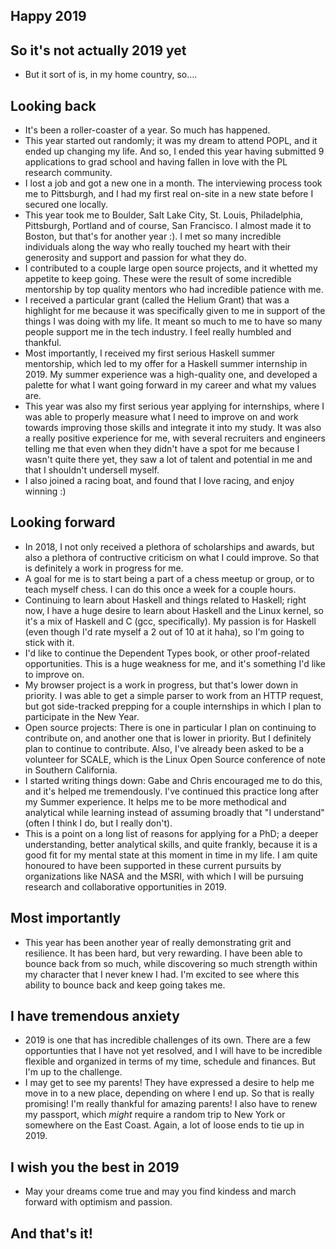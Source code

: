 ## Happy 2019

## So it's not actually 2019 yet

- But it sort of is, in my home country, so....

## Looking back

- It's been a roller-coaster of a year. So much has happened. 
- This year started out randomly; it was my dream to attend POPL, and it ended up changing my
  life. And so, I ended this year having submitted 9 applications to grad school and having fallen in love with the
  PL research community. 
- I lost a job and got a new one in a month. The interviewing process took me to Pittsburgh, and I had my
  first real on-site in a new state before I secured one locally.
- This year took me to Boulder, Salt Lake City, St. Louis, Philadelphia, Pittsburgh, Portland and of course,
  San Francisco. I almost made it to Boston, but that's for another year :). I met so many
  incredible individuals along the way who really touched my heart with their generosity and support
  and passion for what they do.
- I contributed to a couple large open source projects, and it whetted my appetite to keep going. These were
  the result of some incredible mentorship by top quality mentors who had incredible patience with me.
- I received a particular grant (called the Helium Grant) that was a highlight for me because it was specifically
  given to me in support of the things I was doing with my life. It meant so much to me to have so many people
  support me in the tech industry. I feel really humbled and thankful.
- Most importantly, I received my first serious Haskell summer mentorship, which led to my offer for a Haskell 
  summer internship in 2019. My summer experience was a high-quality one, and developed a palette for what I 
  want going forward in my career and what my values are.
- This year was also my first serious year applying for internships, where I was able to 
  properly measure what I need to improve on and work towards improving those skills and integrate it into my study.
  It was also a really positive experience for me, with several recruiters and engineers telling me that even when 
  they didn't have a spot for me because I wasn't quite there yet, they saw a lot of talent and potential in me and that
  I shouldn't undersell myself.
- I also joined a racing boat, and found that I love racing, and enjoy winning :)

## Looking forward 

- In 2018, I not only received a plethora of scholarships and awards, but also a plethora of contructive criticism
  on what I could improve. So that is definitely a work in progress for me. 
- A goal for me is to start being a part of a chess meetup or group, or to teach myself chess. I can do this once a week
  for a couple hours.
- Continuing to learn about Haskell and things related to Haskell; right now, I have a huge desire to learn
  about Haskell and the Linux kernel, so it's a mix of Haskell and C (gcc, specifically). My passion is for 
  Haskell (even though I'd rate myself a 2 out of 10 at it haha), so I'm going to stick with it.
- I'd like to continue the Dependent Types book, or other proof-related opportunities. This is a huge weakness 
  for me, and it's something I'd like to improve on.
- My browser project is a work in progress, but that's lower down in priority. I was able to get a simple parser 
  to work from an HTTP request, but got side-tracked prepping for a couple internships in which I plan to participate 
  in the New Year.
- Open source projects: There is one in particular I plan on continuing to contribute on, and another one that is lower
  in priority. But I definitely plan to continue to contribute. Also, I've already been asked to be a volunteer for 
  SCALE, which is the Linux Open Source conference of note in Southern California. 
- I started writing things down: Gabe and Chris encouraged me to do this, and it's helped me tremendously. I've 
  continued this practice long after my Summer experience. It helps me to be more methodical and analytical while
  learning instead of assuming broadly that "I understand" (often I think I do, but I really don't). 
- This is a point on a long list of reasons for applying for a PhD; a deeper understanding, better analytical skills,
  and quite frankly, because it is a good fit for my mental state at this moment in time in my life. I am quite honoured
  to have been supported in these current pursuits by organizations like NASA and the MSRI, with which I will be pursuing
  research and collaborative opportunities in 2019.
  
## Most importantly

- This year has been another year of really demonstrating grit and resilience. It has been hard, but very rewarding.
  I have been able to bounce back from so much, while discovering so much strength within my character that I never
  knew I had. I'm excited to see where this ability to bounce back and keep going takes me. 

## I have tremendous anxiety

- 2019 is one that has incredible challenges of its own. There are a few opportunties that I have not yet resolved,
  and I will have to be incredible flexible and organized in terms of my time, schedule and finances. But I'm up
  to the challenge. 
- I may get to see my parents! They have expressed a desire to help me move in to a new place, depending on where
  I end up. So that is really promising! I'm really thankful for amazing parents! I also have to renew my passport,
  which *might* require a random trip to New York or somewhere on the East Coast. Again, a lot of loose ends to 
  tie up in 2019.
  
## I wish you the best in 2019

- May your dreams come true and may you find kindess and march forward with optimism and passion.

## And that's it!
